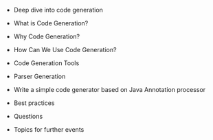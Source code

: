 * Deep dive into code generation

- What is Code Generation?

- Why Code Generation?

- How Can We Use Code Generation?

- Code Generation Tools

- Parser Generation

- Write a simple code generator based on Java Annotation processor

- Best practices

- Questions

- Topics for further events